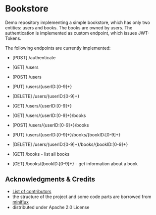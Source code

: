 # Bookstore

Demo repository implementing a simple bookstore, which has only two entities: users and books.
The books are owned by users.
The authentication is implemented as custom endpoint, which issues JWT-Tokens.

The following endpoints are currently implemented:

- [POST] /authenticate
- [GET] /users
- [POST] /users
- [PUT] /users/{userID:[0-9]+}
- [DELETE] /users/{userID:[0-9]+}
- [GET] /users/{userID:[0-9]+}
- [GET] /users/{userID:[0-9]+}/books
- [POST] /users/{userID:[0-9]+}/books
- [PUT] /users/{userID:[0-9]+}/books/{bookID:[0-9]+}
- [DELETE] /users/{userID:[0-9]+}/books/{bookID:[0-9]+}

- [GET] /books - list all books
- [GET] /books/{bookID:[0-9]+} - get information about a book

## Acknowledgments & Credits

- [List of contributors](https://github.com/essquare/bookstore/graphs/contributors)
- the structure of the project and some code parts are borrowed from [miniflux](https://github.com/miniflux/v2)
- distributed under Apache 2.0 License
